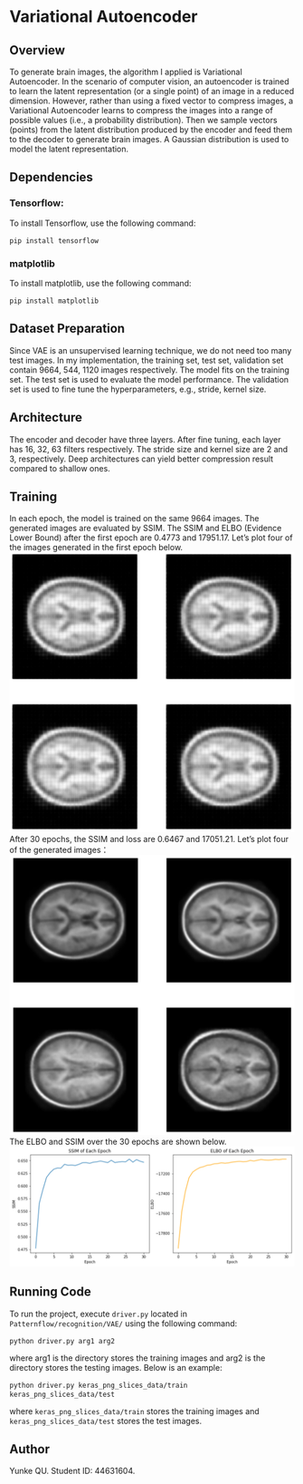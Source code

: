 # Variational Autoencoder


## Overview
To generate brain images, the algorithm I applied is Variational Autoencoder. 
In the scenario of computer vision, an autoencoder is trained to learn the latent 
representation (or a single point) of an image in a reduced dimension. 
However, rather than using a fixed vector to compress images, a Variational Autoencoder 
learns to compress the images into a range of possible values (i.e., a probability distribution). 
Then we sample vectors (points) from the latent distribution produced by the 
encoder and feed them to the decoder to generate brain images. 
A Gaussian distribution is used to model the latent representation.


## Dependencies
### Tensorflow: 
To install Tensorflow, use the following command:
```
pip install tensorflow
```

### matplotlib
To install matplotlib, use the following command: 
```
pip install matplotlib
```

## Dataset Preparation
Since VAE is an unsupervised learning technique, we do not need too many test images. 
In my implementation, the training set, test set, validation set contain 9664, 544, 1120 images respectively.
The model fits on the training set. The test set is used to evaluate the model performance. 
The validation set is used to fine tune the hyperparameters, e.g., stride, kernel size.


## Architecture
The encoder and decoder have three layers. After fine tuning, each layer has 16, 32, 63 filters respectively. 
The stride size and kernel size are 2 and 3, respectively.
Deep architectures can yield better compression result compared to shallow ones.


## Training
In each epoch, the model is trained on the same 9664 images. 
The generated images are evaluated by SSIM.
The SSIM and ELBO (Evidence Lower Bound) after the first epoch are 0.4773 and 17951.17. 
Let’s plot four of the images generated in the first epoch below.
![First Epoch](first_epoch.png)
After 30 epochs, the SSIM and loss are 0.6467 and 17051.21. Let’s plot four of the generated images：
![30th Epoch](30th%20epoch.png)
The ELBO and SSIM over the 30 epochs are shown below. 
![Evalaution](evaluation.png)


## Running Code
To run the project, execute `driver.py` located in `Patternflow/recognition/VAE/` 
using the following command:
```
python driver.py arg1 arg2
```
where arg1 is the directory stores the training images and 
arg2 is the directory stores the testing images.
Below is an example:
```
python driver.py keras_png_slices_data/train keras_png_slices_data/test
```
where `keras_png_slices_data/train` stores the training images and 
`keras_png_slices_data/test` stores the test images.


## Author
Yunke QU. Student ID: 44631604.
 